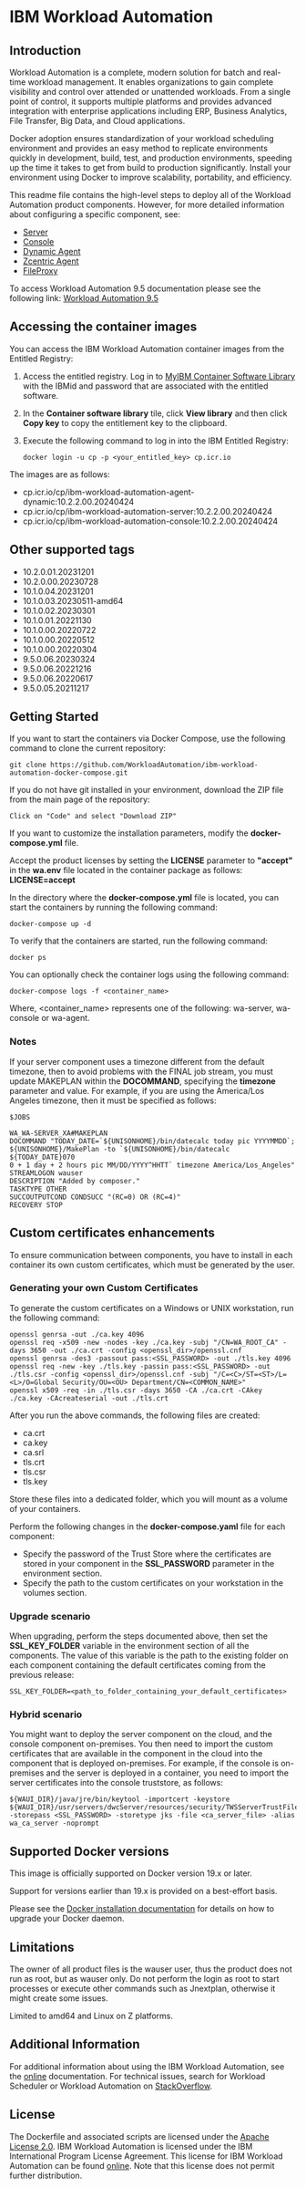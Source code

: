 # IBM Workload Automation

## Introduction
Workload Automation is a complete, modern solution for batch and real-time workload management. It enables organizations to gain complete visibility and control over attended or unattended workloads. From a single point of control, it supports multiple platforms and provides advanced integration with enterprise applications including ERP, Business Analytics, File Transfer, Big Data, and Cloud applications.

Docker adoption ensures standardization of your workload scheduling environment and provides an easy method to replicate environments quickly in development, build, test, and production environments, speeding up the time it takes to get from build to production significantly. Install your environment using Docker to improve scalability, portability, and efficiency.

This readme file contains the high-level steps to deploy all of the Workload Automation product components. However, for more detailed information about configuring a specific component, see:

* [Server](readmes/readme_SERVER.md)
* [Console](readmes/readme_CONSOLE.md)
* [Dynamic Agent](readmes/readme_DYNAMIC_AGENT.md)
* [Zcentric Agent](readmes/readme_ZCENTRIC_AGENT.md)
* [FileProxy](fileproxy/README.md)

To access Workload Automation 9.5 documentation please see the following link: [Workload Automation 9.5](https://github.com/WorkloadAutomation/ibm-workload-automation-docker-compose/tree/9.5)
## Accessing the container images

You can access the IBM Workload Automation container images from the Entitled Registry:

1. Access the entitled registry. Log in to [MyIBM Container Software Library](https://myibm.ibm.com/products-services/containerlibrary) with the IBMid and password that are associated with the entitled software.

2.  In the **Container software library** tile, click **View library** and then click **Copy key** to copy the entitlement key to the clipboard.
3.  Execute the following command to log in into the IBM Entitled Registry:
      
        docker login -u cp -p <your_entitled_key> cp.icr.io

 The images are as follows:

* cp.icr.io/cp/ibm-workload-automation-agent-dynamic:10.2.2.00.20240424
* cp.icr.io/cp/ibm-workload-automation-server:10.2.2.00.20240424
* cp.icr.io/cp/ibm-workload-automation-console:10.2.2.00.20240424

## Other supported tags
* 10.2.0.01.20231201
* 10.2.0.00.20230728
* 10.1.0.04.20231201
* 10.1.0.03.20230511-amd64
* 10.1.0.02.20230301
* 10.1.0.01.20221130
* 10.1.0.00.20220722
* 10.1.0.00.20220512
* 10.1.0.00.20220304
* 9.5.0.06.20230324
* 9.5.0.06.20221216
* 9.5.0.06.20220617
* 9.5.0.05.20211217


## Getting Started

If you want to start the containers via Docker Compose, use the following command to clone the current repository:

    git clone https://github.com/WorkloadAutomation/ibm-workload-automation-docker-compose.git

If you do not have git installed in your environment, download the ZIP file from the main page of the repository:

    Click on "Code" and select "Download ZIP"

If you want to customize the installation parameters, modify the **docker-compose.yml** file.

Accept the product licenses by setting the **LICENSE** parameter to **"accept"** in the **wa.env** file located in the container package as follows: **LICENSE=accept**

In the directory where  the **docker-compose.yml** file is located, you can start the containers by running the following command:

    docker-compose up -d

To verify that the containers are started, run the following command:

    docker ps 

You can optionally check the container logs using the following command:

    docker-compose logs -f <container_name>

Where, <container_name> represents one of the following: wa-server, wa-console or wa-agent.

### Notes

If your server component uses a timezone different from the default timezone, then to avoid problems with the FINAL job stream, you must update MAKEPLAN within the **DOCOMMAND**, specifying the **timezone** parameter and value. For example, if you are using the America/Los Angeles timezone, then it must be specified as follows:

    $JOBS

    WA_WA-SERVER_XA#MAKEPLAN
    DOCOMMAND "TODAY_DATE=`${UNISONHOME}/bin/datecalc today pic YYYYMMDD`; ${UNISONHOME}/MakePlan -to `${UNISONHOME}/bin/datecalc ${TODAY_DATE}070
    0 + 1 day + 2 hours pic MM/DD/YYYY^HHTT` timezone America/Los_Angeles"
    STREAMLOGON wauser
    DESCRIPTION "Added by composer."
    TASKTYPE OTHER
    SUCCOUTPUTCOND CONDSUCC "(RC=0) OR (RC=4)"
    RECOVERY STOP

## Custom certificates enhancements

To ensure communication between components, you have to install in each container its own custom certificates, which must be generated by the user.

### Generating your own Custom Certificates

To generate the custom certificates on a Windows or UNIX workstation, run the following command:

    openssl genrsa -out ./ca.key 4096
    openssl req -x509 -new -nodes -key ./ca.key -subj "/CN=WA_ROOT_CA" -days 3650 -out ./ca.crt -config <openssl_dir>/openssl.cnf
    openssl genrsa -des3 -passout pass:<SSL_PASSWORD> -out ./tls.key 4096
    openssl req -new -key ./tls.key -passin pass:<SSL_PASSWORD> -out ./tls.csr -config <openssl_dir>/openssl.cnf -subj "/C=<C>/ST=<ST>/L=<L>/O=Global Security/OU=<OU> Department/CN=<COMMON_NAME>" 
    openssl x509 -req -in ./tls.csr -days 3650 -CA ./ca.crt -CAkey ./ca.key -CAcreateserial -out ./tls.crt

After you run the above commands, the following files are created:

 - ca.crt
 - ca.key
 - ca.srl
 - tls.crt
 - tls.csr
 - tls.key

Store these files into a dedicated folder, which you will mount as a volume of your containers.

Perform the following changes in the  **docker-compose.yaml** file for each component:

 - Specify the password of the Trust Store where the certificates are stored in your component in the **SSL_PASSWORD** parameter in the environment section.
 - Specify the path to the custom certificates on your workstation in the volumes section.

### Upgrade scenario

When upgrading, perform the steps documented above, then set the **SSL_KEY_FOLDER** variable in the environment section of all the components. The value of this variable is the path to the existing folder on each component containing the default certificates coming from the previous release:


    SSL_KEY_FOLDER=<path_to_folder_containing_your_default_certificates>

### Hybrid scenario
You might want to deploy the server component on the cloud, and the console component on-premises. You then need to import the custom certificates that are available in the component in the cloud into the component that is deployed on-premises. 
For example, if the console is on-premises and the server is deployed in a container, you need to import the server certificates into the console truststore, as follows:

    ${WAUI_DIR}/java/jre/bin/keytool -importcert -keystore ${WAUI_DIR}/usr/servers/dwcServer/resources/security/TWSServerTrustFile.jks -storepass <SSL_PASSWORD> -storetype jks -file <ca_server_file> -alias wa_ca_server -noprompt

## Supported Docker versions
This image is officially supported on Docker version 19.x or later.

Support for versions earlier than 19.x is provided on a best-effort basis.

Please see the [Docker installation documentation](https://docs.docker.com/engine/installation/) for details on how to upgrade your Docker daemon. 

## Limitations
The owner of all product files is the wauser user, thus the product does not run as root, but as wauser only. Do not perform the login as root to start processes or execute other commands such as Jnextplan, otherwise it might create some issues.

Limited to amd64 and Linux on Z platforms.

## Additional Information
For additional information about using the IBM Workload Automation, see the [online](https://www.ibm.com/docs/en/workload-automation/10.2.0) documentation. For technical issues, search for Workload Scheduler or Workload Automation on [StackOverflow](http://stackoverflow.com/search?q=workload+scheduler).

## License
The Dockerfile and associated scripts are licensed under the [Apache License 2.0](http://www.apache.org/licenses/LICENSE-2.0). IBM Workload Automation is licensed under the IBM International Program License Agreement. This license for IBM Workload Automation can be found [online](https://www14.software.ibm.com/cgi-bin/weblap/lap.pl?li_formnum=L-AGOO-BNFE4V). Note that this license does not permit further distribution.
